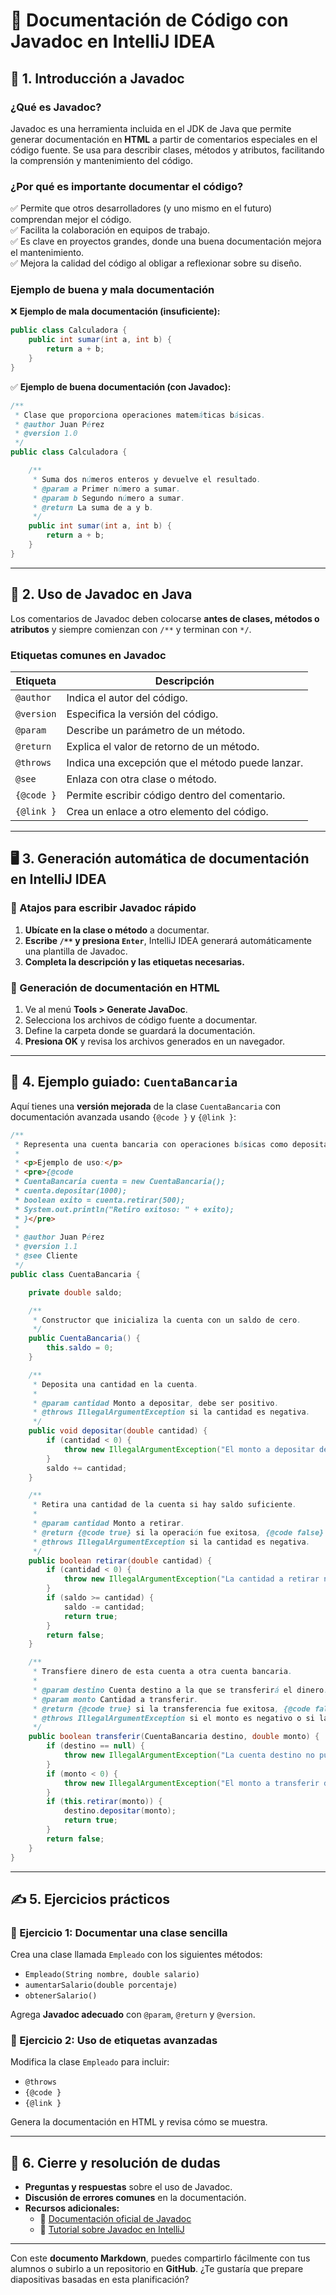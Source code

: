 # 📌 Documentación de Código con Javadoc en IntelliJ IDEA

## 📖 1. Introducción a Javadoc

### ¿Qué es Javadoc?
Javadoc es una herramienta incluida en el JDK de Java que permite generar documentación en **HTML** a partir de comentarios especiales en el código fuente. Se usa para describir clases, métodos y atributos, facilitando la comprensión y mantenimiento del código.

### ¿Por qué es importante documentar el código?
✅ Permite que otros desarrolladores (y uno mismo en el futuro) comprendan mejor el código.  
✅ Facilita la colaboración en equipos de trabajo.  
✅ Es clave en proyectos grandes, donde una buena documentación mejora el mantenimiento.  
✅ Mejora la calidad del código al obligar a reflexionar sobre su diseño.

### Ejemplo de buena y mala documentación

❌ **Ejemplo de mala documentación (insuficiente):**
```java
public class Calculadora {
    public int sumar(int a, int b) {
        return a + b;
    }
}
```

✅ **Ejemplo de buena documentación (con Javadoc):**
```java
/**
 * Clase que proporciona operaciones matemáticas básicas.
 * @author Juan Pérez
 * @version 1.0
 */
public class Calculadora {

    /**
     * Suma dos números enteros y devuelve el resultado.
     * @param a Primer número a sumar.
     * @param b Segundo número a sumar.
     * @return La suma de a y b.
     */
    public int sumar(int a, int b) {
        return a + b;
    }
}
```

---

## 📝 2. Uso de Javadoc en Java

Los comentarios de Javadoc deben colocarse **antes de clases, métodos o atributos** y siempre comienzan con `/**` y terminan con `*/`.

### Etiquetas comunes en Javadoc

| Etiqueta    | Descripción |
|------------|------------|
| `@author`  | Indica el autor del código. |
| `@version` | Especifica la versión del código. |
| `@param`   | Describe un parámetro de un método. |
| `@return`  | Explica el valor de retorno de un método. |
| `@throws`  | Indica una excepción que el método puede lanzar. |
| `@see`     | Enlaza con otra clase o método. |
| `{@code }` | Permite escribir código dentro del comentario. |
| `{@link }` | Crea un enlace a otro elemento del código. |

---

## 🖥 3. Generación automática de documentación en IntelliJ IDEA

### 🚀 Atajos para escribir Javadoc rápido
1. **Ubícate en la clase o método** a documentar.
2. **Escribe `/**` y presiona `Enter`**, IntelliJ IDEA generará automáticamente una plantilla de Javadoc.
3. **Completa la descripción y las etiquetas necesarias.**

### 📜 Generación de documentación en HTML
1. Ve al menú **Tools > Generate JavaDoc**.
2. Selecciona los archivos de código fuente a documentar.
3. Define la carpeta donde se guardará la documentación.
4. **Presiona OK** y revisa los archivos generados en un navegador.

---

## 📌 4. Ejemplo guiado: `CuentaBancaria`

Aquí tienes una **versión mejorada** de la clase `CuentaBancaria` con documentación avanzada usando `{@code }` y `{@link }`:

```java
/**
 * Representa una cuenta bancaria con operaciones básicas como depositar y retirar dinero.
 * 
 * <p>Ejemplo de uso:</p>
 * <pre>{@code
 * CuentaBancaria cuenta = new CuentaBancaria();
 * cuenta.depositar(1000);
 * boolean exito = cuenta.retirar(500);
 * System.out.println("Retiro exitoso: " + exito);
 * }</pre>
 * 
 * @author Juan Pérez
 * @version 1.1
 * @see Cliente
 */
public class CuentaBancaria {

    private double saldo;

    /**
     * Constructor que inicializa la cuenta con un saldo de cero.
     */
    public CuentaBancaria() {
        this.saldo = 0;
    }

    /**
     * Deposita una cantidad en la cuenta.
     * 
     * @param cantidad Monto a depositar, debe ser positivo.
     * @throws IllegalArgumentException si la cantidad es negativa.
     */
    public void depositar(double cantidad) {
        if (cantidad < 0) {
            throw new IllegalArgumentException("El monto a depositar debe ser positivo");
        }
        saldo += cantidad;
    }

    /**
     * Retira una cantidad de la cuenta si hay saldo suficiente.
     * 
     * @param cantidad Monto a retirar.
     * @return {@code true} si la operación fue exitosa, {@code false} si no hay saldo suficiente.
     * @throws IllegalArgumentException si la cantidad es negativa.
     */
    public boolean retirar(double cantidad) {
        if (cantidad < 0) {
            throw new IllegalArgumentException("La cantidad a retirar no puede ser negativa");
        }
        if (saldo >= cantidad) {
            saldo -= cantidad;
            return true;
        }
        return false;
    }

    /**
     * Transfiere dinero de esta cuenta a otra cuenta bancaria.
     * 
     * @param destino Cuenta destino a la que se transferirá el dinero. Debe ser una instancia de {@link CuentaBancaria}.
     * @param monto Cantidad a transferir.
     * @return {@code true} si la transferencia fue exitosa, {@code false} en caso contrario.
     * @throws IllegalArgumentException si el monto es negativo o si la cuenta destino es {@code null}.
     */
    public boolean transferir(CuentaBancaria destino, double monto) {
        if (destino == null) {
            throw new IllegalArgumentException("La cuenta destino no puede ser null");
        }
        if (monto < 0) {
            throw new IllegalArgumentException("El monto a transferir debe ser positivo");
        }
        if (this.retirar(monto)) {
            destino.depositar(monto);
            return true;
        }
        return false;
    }
}
```

---

## ✍️ 5. Ejercicios prácticos

### 🔹 Ejercicio 1: Documentar una clase sencilla
Crea una clase llamada `Empleado` con los siguientes métodos:
- `Empleado(String nombre, double salario)`
- `aumentarSalario(double porcentaje)`
- `obtenerSalario()`

Agrega **Javadoc adecuado** con `@param`, `@return` y `@version`.

### 🔹 Ejercicio 2: Uso de etiquetas avanzadas
Modifica la clase `Empleado` para incluir:
- `@throws`
- `{@code }`
- `{@link }`

Genera la documentación en HTML y revisa cómo se muestra.

---

## 🎯 6. Cierre y resolución de dudas

- **Preguntas y respuestas** sobre el uso de Javadoc.
- **Discusión de errores comunes** en la documentación.
- **Recursos adicionales:**
  - 📖 [Documentación oficial de Javadoc](https://docs.oracle.com/en/java/javase/11/docs/specs/doc-comment-spec.html)
  - 🎥 [Tutorial sobre Javadoc en IntelliJ](https://www.jetbrains.com/help/idea/viewing-external-documentation.html)



---

Con este **documento Markdown**, puedes compartirlo fácilmente con tus alumnos o subirlo a un repositorio en **GitHub**. ¿Te gustaría que prepare diapositivas basadas en esta planificación?
